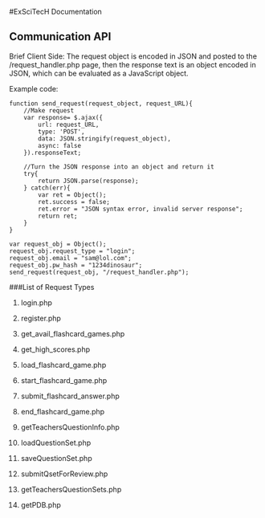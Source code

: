#ExSciTecH Documentation



## Communication API

Brief Client Side: The request object is encoded in JSON and posted to the /request_handler.php page, then the response text is an object encoded in JSON, which can be evaluated as a JavaScript object.

Example code:

```
function send_request(request_object, request_URL){
	//Make request
	var response= $.ajax({
	    url: request_URL,
	    type: 'POST',
	    data: JSON.stringify(request_object),
	    async: false
	}).responseText;

	//Turn the JSON response into an object and return it
	try{
	    return JSON.parse(response);
	} catch(err){
	    var ret = Object();
	    ret.success = false;
	    ret.error = "JSON syntax error, invalid server response";
	    return ret;
	}
}

var request_obj = Object();
request_obj.request_type = "login";
request_obj.email = "sam@lol.com";
request_obj.pw_hash = "1234dinosaur";
send_request(request_obj, "/request_handler.php");
```

###List of Request Types

1. login.php
2. register.php
3. get_avail_flashcard_games.php
4. get_high_scores.php
5. load_flashcard_game.php		
6. start_flashcard_game.php
7. submit_flashcard_answer.php
8. end_flashcard_game.php

9. getTeachersQuestionInfo.php
10. loadQuestionSet.php
11. saveQuestionSet.php
12. submitQsetForReview.php
13. getTeachersQuestionSets.php
14. getPDB.php
